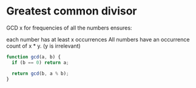 # Greatest common divisor

GCD x for frequencies of all the numbers ensures:

each number has at least x occurrences
All numbers have an occurrence count of x \* y. (y is irrelevant)

```javascript
function gcd(a, b) {
  if (b == 0) return a;

  return gcd(b, a % b);
}
```
